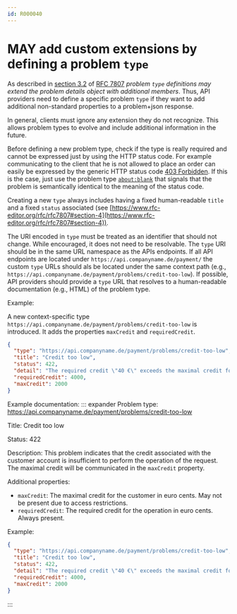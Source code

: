 ```yaml
---
id: R000040
---
```


# MAY add custom extensions by defining a problem `type`

As described in [section 3.2](https://www.rfc-editor.org/rfc/rfc7807#section-3.2) of [RFC 7807](https://www.rfc-editor.org/rfc/rfc7807) _problem `type` definitions may extend the problem details object with additional members_.
Thus, API providers need to define a specific problem `type` if they want to add additional non-standard properties to a problem+json response.

In general, clients must ignore any extension they do not recognize.
This allows problem types to evolve and include additional information in the future.

Before defining a new problem type, check if the type is really required and cannot be expressed just by using the HTTP status code.
For example communicating to the client that he is not allowed to place an order can easily be expressed by the generic HTTP status code [403 Forbidden](https://www.rfc-editor.org/rfc/rfc9110#name-403-forbidden).
If this is the case, just use the problem type [`about:blank`](https://www.rfc-editor.org/rfc/rfc7807#section-4.2) that signals that the problem is semantically identical to the meaning of the status code.

Creating a new `type` always includes having a fixed human-readable `title` and a fixed `status` associated (see [https://www.rfc-editor.org/rfc/rfc7807#section-4](https://www.rfc-editor.org/rfc/rfc7807#section-4)).

The URI encoded in `type` must be treated as an identifier that should not change. While encouraged, it does not need to be resolvable.
The `type` URI should be in the same URL namespace as the APIs endpoints. If all API endpoints are located under `https://api.companyname.de/payment/` the custom `type` URLs should als be located under the same context path (e.g., `https://api.companyname.de/payment/problems/credit-too-low`).
If possible, API providers should provide a `type` URL that resolves to a human-readable documentation (e.g., HTML) of the problem type.

Example:

A new context-specific type `https://api.companyname.de/payment/problems/credit-too-low` is introduced. It adds the properties `maxCredit` and `requiredCredit`.

```json
{
  "type": "https://api.companyname.de/payment/problems/credit-too-low",
  "title": "Credit too low",
  "status": 422,
  "detail": "The required credit \"40 €\" exceeds the maximal credit for the customer \"20 €\".",
  "requiredCredit": 4000,
  "maxCredit": 2000
}
```

Example documentation:
::: expander
Problem type: <https://api.companyname.de/payment/problems/credit-too-low>

Title: Credit too low

Status: 422

Description: This problem indicates that the credit associated with the customer account is insufficient to perform the operation of the request. The maximal credit will be communicated in the `maxCredit` property.

Additional properties:

- `maxCredit`: The maximal credit for the customer in euro cents. May not be present due to access restrictions.
- `requiredCredit`: The required credit for the operation in euro cents. Always present.

Example:

```json
{
  "type": "https://api.companyname.de/payment/problems/credit-too-low",
  "title": "Credit too low",
  "status": 422,
  "detail": "The required credit \"40 €\" exceeds the maximal credit for the customer \"20 €\".",
  "requiredCredit": 4000,
  "maxCredit": 2000
}
```

:::
